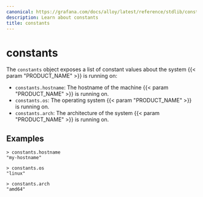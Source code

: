 ```yaml
---
canonical: https://grafana.com/docs/alloy/latest/reference/stdlib/constants/
description: Learn about constants
title: constants
---
```


# constants

The `constants` object exposes a list of constant values about the system {{< param "PRODUCT_NAME" >}} is running on:

* `constants.hostname`: The hostname of the machine {{< param "PRODUCT_NAME" >}} is running   on.
* `constants.os`: The operating system {{< param "PRODUCT_NAME" >}} is running on.
* `constants.arch`: The architecture of the system {{< param "PRODUCT_NAME" >}} is running on.

## Examples

```
> constants.hostname
"my-hostname"

> constants.os
"linux"

> constants.arch
"amd64"
```
